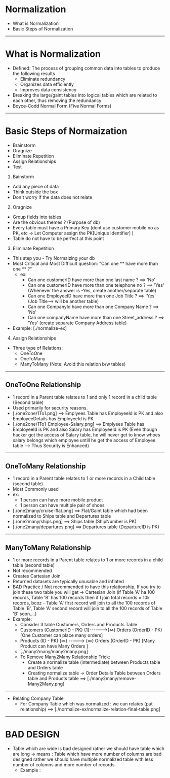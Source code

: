 # Normalization

- What is Normalization
- Basic Steps of Normalization

---

# What is Normalization

- Defined: The process of grouping common data into tables to produce the following results
  - Eliminate redundancy
  - Organizes data efficiently
  - Improves data consistency
- Breaking the large/gaint tables into logical tables which are related to each other, thus removing the redundancy
- Boyce-Codd Normal Form (Five Normal Forms)

---

# Basic Steps of Normaization

- Brainstorm
- Oragnize
- Eliminate Repetition
- Assign Relationships
- Test

1. Bainstorm

- Add any piece of data
- Think outside the box
- Don't worry if the data does not relate

2. Oragnize

- Group fields into tables
- Are the obvious themes ? (Purpose of db)
- Every table must have a Primary Key (dont use customer mobile no as PK, etc -> Let Computer assign the PK[Unique Identifier] )
- Table do not have to be perfect at this point

3. Eliminate Repetition

- This step you - Try Normaizing your db
- Most Critical and Most Difficult question: "Can one ** have more than one ** ?"
  - ex:
    - Can one customerID have more than one last name ? ==> 'No'
    - Can one customerID have more than one telephone no ? ==> 'Yes' (Whenever the answer is -Yes, create another/separate table)
    - Can one EmployeeID have more than one Job Title ? ==> 'Yes' (Job Title--> will be another table)
    - Can one CompanyId have more than one Company Name ? ==> 'No'
    - Can one companyName have more than one Street_address ? ==> 'Yes' (create separate Company Address table)
- Example: [./normalize-ex]

4. Assign Relationships

- Three type of Relations:
  - OneToOne
  - OneToMany
  - ManyToMany (Note: Avoid this relation b/w tables)

---

## OneToOne Relationship

- 1 record in a Parent table relates to 1 and only 1 record in a child table (Second table)
- Used primarily for security reasons.
- [./one2one/1To1.png] ==> Emplyees Table has EmployeeId is PK and also EmployeeDetails has EmployeeId is PK
- [./one2one/1To1-Employee-Salary.png] ==> Emplyees Table has EmployeeId is PK and also Salary has EmployeeId is PK (Even though hacker got the access of Salary table, he will never get to know whoes salary belongs which employee untill he get the access of Employee table --> Thus Security is Enhanced)

---

## OneToMany Relationship

- 1 record in a Parent table relates to 1 or more records in a Child table (second table)
- Most Commonly used
- ex:
  - 1 person can have more mobile product
  - 1 person can have multiple pair of shoes
- [./one2many/cruise-flat.png] ==> Flat/Gaint table which had been normalized to Ships table and Departures table
- [./one2many/ships.png] ==> Ships table (ShipNumber is PK)
- [./one2many/departures.png] ==> Departures table (DepartureID is PK)

---

## ManyToMany Relationship

- 1 or more records in a Parent table relates to 1 or more records in a child table (second table)
- Not recommended
- Creates Cartesian Join
- Returned datasets are typically unusable and inflated
- BAD Practice / Not recommended to have this relationship, If you try to join these two table you will get -> Cartesian Join (if Table 'A' ha 100 reocrds, Table 'B' has 100 records then if I join total records = 10k records, bcoz - Table 'A' first record will join to all the 100 records of Table 'B', Table 'A' second record will join to all the 100 records of Table 'B' soon....)
- Example:
  - Consider 3 table Customers, Orders and Products Table
  - Customers (CustomerID - PK) {1}------>{∞} Orders (OrderID - PK) [One Customer can place many orders]
  - Products (ID - PK) {∞} -----> {∞} Orders (OrderID - PK) [Many Product can have Many Orders ]
  - [./many2many/many2many.png]
  - To Remove Many2Many Relationship Trick:
    - Create a normalize table (intermediate) between Products table and Orders table
    - Creating normalize table -> Order Details Table between Orders table and Products table ==> [./many2many/remove-Many2Many.png]

---

- Relating Company Table
  - For Company Table which was normalized : we can relates (put relationship) ==> [./normalize-ex/normalize-relation-final-table.png]

---

# BAD DESIGN

- Table which are wide is bad designed rather we should have table which are long -> means : Table which have more number of columns are bad designed rather we should have multiple normalized table with less number of columns and more number of records
  - Example :
